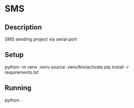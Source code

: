 # SMS

## Description
SMS sending project via serial port

## Setup
python -m venv .venv
source .venv/bin/activate
pip install -r requirements.txt

## Running
python .
